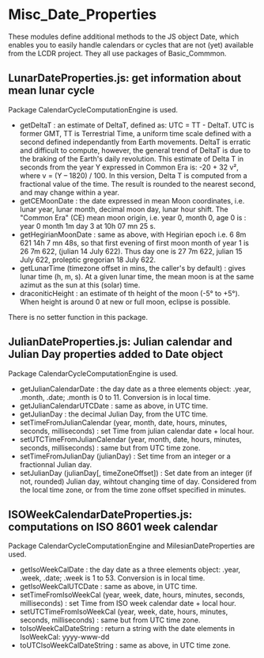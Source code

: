 # Misc_Date_Properties
These modules define additional methods to the JS object Date, 
which enables you to easily handle calendars or cycles that are not (yet) available from the LCDR project.
They all use packages of Basic_Commmon.

## LunarDateProperties.js: get information about mean lunar cycle
Package CalendarCycleComputationEngine is used.
* getDeltaT : an estimate of DeltaT, defined as: UTC = TT - DeltaT. UTC is former GMT, 
TT is Terrestrial Time, a uniform time scale defined with a second defined independantly from Earth movements.
DeltaT is erratic and difficult to compute, however, the general trend of DeltaT is due to the braking  of the Earth's daily revolution.
This estimate of Delta T in seconds from the year Y expressed in Common Era is: -20 + 32 v², where v = (Y – 1820) / 100. 
In this version, Delta T is computed from a fractional value of the time. 
The result is rounded to the nearest second, and may change within a year.
* getCEMoonDate : the date expressed in mean Moon coordinates, i.e. lunar year, lunar month, decimal moon day, lunar hour shift. 
The "Common Era" (CE) mean moon origin, i.e. year 0, month 0, age 0 is : year 0 month 1m day 3 at 10h 07 mn 25 s. 
* getHegirianMoonDate : same as above, with Hegirian epoch i.e. 6 8m 621 14h 7 mn 48s, 
so that first evening of first moon month of year 1 is 26 7m 622, (julian 14 July 622).
Thus day one is 27 7m 622, julian 15 July 622, proleptic gregorian 18 July 622.
* getLunarTime (timezone offset in mins, the caller's by default) : gives lunar time (h, m, s). 
At a given lunar time, the mean moon is at the same azimut as the sun at this (solar) time.
* draconiticHeight : an estimate of th height of the moon (-5° to +5°). When height is around 0 at new or full moon, eclipse is possible.

There is no setter function in this package.
  
## JulianDateProperties.js: Julian calendar and Julian Day properties added to Date object
Package CalendarCycleComputationEngine is used.
* getJulianCalendarDate : the day date as a three elements object: .year, .month, .date; .month is 0 to 11. Conversion is in local time.
* getJulianCalendarUTCDate : same as above, in UTC time.
* getJulianDay : the decimal Julian Day, from the UTC time.
* setTimeFromJulianCalendar (year, month, date, hours, minutes, seconds, milliseconds) : set Time from julian calendar date + local hour.
* setUTCTimeFromJulianCalendar (year, month, date, hours, minutes, seconds, milliseconds) : same but from UTC time zone.
* setTimeFromJulianDay (julianDay) : Set time from an integer or a fractionnal Julian day.
* setJulianDay (julianDay[, timeZoneOffset]) : Set date from an integer (if not, rounded) Julian day, wihtout changing time of day. Considered from the local time zone, or from the time zone offset specified in minutes.

## ISOWeekCalendarDateProperties.js: computations on ISO 8601 week calendar
Package CalendarCycleComputationEngine and MilesianDateProperties are used.
* getIsoWeekCalDate : the day date as a three elements object: .year, .week, .date; .week is 1 to 53. Conversion is in local time.
* getIsoWeekCalUTCDate : same as above, in UTC time.
* setTimeFromIsoWeekCal (year, week, date, hours, minutes, seconds, milliseconds) : set Time from ISO week calendar date + local hour.
* setUTCTimeFromIsoWeekCal (year, week, date, hours, minutes, seconds, milliseconds) : same but from UTC time zone.
* toIsoWeekCalDateString : return a string with the date elements in IsoWeekCal: yyyy-www-dd
* toUTCIsoWeekCalDateString : same as above, in UTC time zone.
